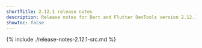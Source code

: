 ```yaml
---
shortTitle: 2.12.1 release notes
description: Release notes for Dart and Flutter DevTools version 2.12.1.
showToc: false
---
```


{% include ./release-notes-2.12.1-src.md %}
